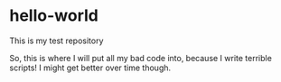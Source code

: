 # hello-world
This is my test repository

So, this is where I will put all my bad code into, because I write terrible scripts! 
I might get better over time though. 

